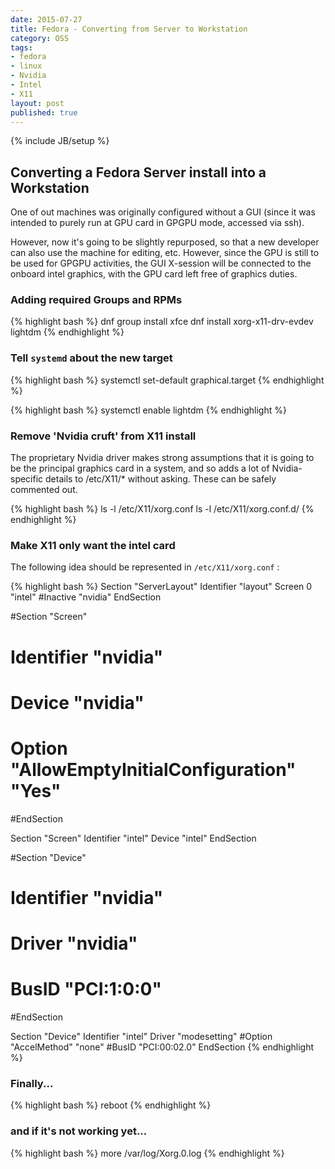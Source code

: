 ```yaml
---
date: 2015-07-27
title: Fedora - Converting from Server to Workstation
category: OSS
tags:
- fedora
- linux
- Nvidia
- Intel
- X11
layout: post
published: true
---
```

{% include JB/setup %}

## Converting a Fedora Server install into a Workstation

One of out machines was originally configured without a GUI (since it 
was intended to purely run at GPU card in GPGPU mode, accessed via ssh).

However, now it's going to be slightly repurposed, so that a new developer
can also use the machine for editing, etc.  However, since the GPU is still
to be used for GPGPU activities, the GUI X-session will be connected 
to the onboard intel graphics, with the GPU card left free of graphics duties.

### Adding required Groups and RPMs

{% highlight bash %}
dnf group install xfce
dnf install xorg-x11-drv-evdev lightdm
{% endhighlight %}

### Tell ```systemd``` about the new target

{% highlight bash %}
systemctl set-default graphical.target
{% endhighlight %}

{% highlight bash %}
systemctl enable lightdm
{% endhighlight %}

### Remove 'Nvidia cruft' from X11 install

The proprietary Nvidia driver makes strong assumptions that it is going
to be the principal graphics card in a system, and so adds a lot of Nvidia-specific
details to /etc/X11/* without asking.  These can be safely commented out.

{% highlight bash %}
ls -l /etc/X11/xorg.conf
ls -l /etc/X11/xorg.conf.d/
{% endhighlight %}

### Make X11 only want the intel card

The following idea should be represented in ``/etc/X11/xorg.conf`` :

{% highlight bash %}
Section "ServerLayout"
    Identifier "layout"
    Screen 0 "intel"
    #Inactive "nvidia"
EndSection

#Section "Screen"
#    Identifier "nvidia"
#    Device "nvidia"
#    Option "AllowEmptyInitialConfiguration" "Yes"
#EndSection

Section "Screen"
    Identifier "intel"
    Device "intel"
EndSection

#Section "Device"
#    Identifier "nvidia"
#    Driver "nvidia"
#    BusID "PCI:1:0:0"
#EndSection

Section "Device"
    Identifier "intel"
    Driver "modesetting"
    #Option "AccelMethod"  "none"
    #BusID "PCI:00:02.0"
EndSection
{% endhighlight %}

### Finally...

{% highlight bash %}
reboot
{% endhighlight %}


### and if it's not working yet...
{% highlight bash %}
more /var/log/Xorg.0.log
{% endhighlight %}
